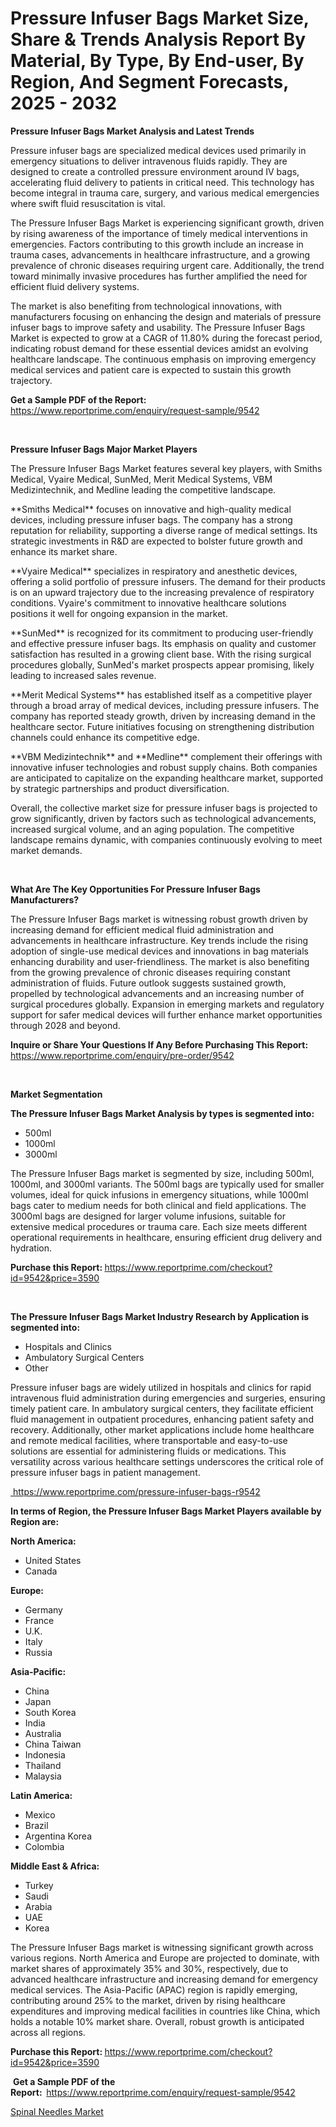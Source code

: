 <p><h1>Pressure Infuser Bags Market Size, Share & Trends Analysis Report By Material, By Type, By End-user, By Region, And Segment Forecasts, 2025 - 2032</h1></p><p><strong>Pressure Infuser Bags Market Analysis and Latest Trends</strong></p>
<p><p>Pressure infuser bags are specialized medical devices used primarily in emergency situations to deliver intravenous fluids rapidly. They are designed to create a controlled pressure environment around IV bags, accelerating fluid delivery to patients in critical need. This technology has become integral in trauma care, surgery, and various medical emergencies where swift fluid resuscitation is vital.</p><p>The Pressure Infuser Bags Market is experiencing significant growth, driven by rising awareness of the importance of timely medical interventions in emergencies. Factors contributing to this growth include an increase in trauma cases, advancements in healthcare infrastructure, and a growing prevalence of chronic diseases requiring urgent care. Additionally, the trend toward minimally invasive procedures has further amplified the need for efficient fluid delivery systems.</p><p>The market is also benefiting from technological innovations, with manufacturers focusing on enhancing the design and materials of pressure infuser bags to improve safety and usability. The Pressure Infuser Bags Market is expected to grow at a CAGR of 11.80% during the forecast period, indicating robust demand for these essential devices amidst an evolving healthcare landscape. The continuous emphasis on improving emergency medical services and patient care is expected to sustain this growth trajectory.</p></p>
<p><strong>Get a Sample PDF of the Report:&nbsp;</strong> <a href="https://www.reportprime.com/enquiry/request-sample/9542?utm_campaign=2439&utm_medium=2&utm_source=Github&utm_content=ia&utm_term=20032025&utm_id=pressure-infuser-bags">https://www.reportprime.com/enquiry/request-sample/9542</a></p>
<p>&nbsp;</p>
<p><strong>Pressure Infuser Bags Major Market Players</strong></p>
<p><p>The Pressure Infuser Bags Market features several key players, with Smiths Medical, Vyaire Medical, SunMed, Merit Medical Systems, VBM Medizintechnik, and Medline leading the competitive landscape. </p><p>**Smiths Medical** focuses on innovative and high-quality medical devices, including pressure infuser bags. The company has a strong reputation for reliability, supporting a diverse range of medical settings. Its strategic investments in R&D are expected to bolster future growth and enhance its market share.</p><p>**Vyaire Medical** specializes in respiratory and anesthetic devices, offering a solid portfolio of pressure infusers. The demand for their products is on an upward trajectory due to the increasing prevalence of respiratory conditions. Vyaire's commitment to innovative healthcare solutions positions it well for ongoing expansion in the market.</p><p>**SunMed** is recognized for its commitment to producing user-friendly and effective pressure infuser bags. Its emphasis on quality and customer satisfaction has resulted in a growing client base. With the rising surgical procedures globally, SunMed's market prospects appear promising, likely leading to increased sales revenue.</p><p>**Merit Medical Systems** has established itself as a competitive player through a broad array of medical devices, including pressure infusers. The company has reported steady growth, driven by increasing demand in the healthcare sector. Future initiatives focusing on strengthening distribution channels could enhance its competitive edge.</p><p>**VBM Medizintechnik** and **Medline** complement their offerings with innovative infuser technologies and robust supply chains. Both companies are anticipated to capitalize on the expanding healthcare market, supported by strategic partnerships and product diversification.</p><p>Overall, the collective market size for pressure infuser bags is projected to grow significantly, driven by factors such as technological advancements, increased surgical volume, and an aging population. The competitive landscape remains dynamic, with companies continuously evolving to meet market demands.</p></p>
<p>&nbsp;</p>
<p><strong>What Are The Key Opportunities For Pressure Infuser Bags Manufacturers?</strong></p>
<p><p>The Pressure Infuser Bags market is witnessing robust growth driven by increasing demand for efficient medical fluid administration and advancements in healthcare infrastructure. Key trends include the rising adoption of single-use medical devices and innovations in bag materials enhancing durability and user-friendliness. The market is also benefiting from the growing prevalence of chronic diseases requiring constant administration of fluids. Future outlook suggests sustained growth, propelled by technological advancements and an increasing number of surgical procedures globally. Expansion in emerging markets and regulatory support for safer medical devices will further enhance market opportunities through 2028 and beyond.</p></p>
<p><strong>Inquire or Share Your Questions If Any Before Purchasing This Report:</strong> <a href="https://www.reportprime.com/enquiry/pre-order/9542?utm_campaign=2439&utm_medium=2&utm_source=Github&utm_content=ia&utm_term=20032025&utm_id=pressure-infuser-bags">https://www.reportprime.com/enquiry/pre-order/9542</a></p>
<p>&nbsp;</p>
<p><strong>Market Segmentation</strong></p>
<p><strong>The Pressure Infuser Bags Market Analysis by types is segmented into:</strong></p>
<p><ul><li>500ml</li><li>1000ml</li><li>3000ml</li></ul></p>
<p><p>The Pressure Infuser Bags market is segmented by size, including 500ml, 1000ml, and 3000ml variants. The 500ml bags are typically used for smaller volumes, ideal for quick infusions in emergency situations, while 1000ml bags cater to medium needs for both clinical and field applications. The 3000ml bags are designed for larger volume infusions, suitable for extensive medical procedures or trauma care. Each size meets different operational requirements in healthcare, ensuring efficient drug delivery and hydration.</p></p>
<p><strong>Purchase this Report:&nbsp;</strong><a href="https://www.reportprime.com/checkout?id=9542&price=3590&utm_campaign=2439&utm_medium=2&utm_source=Github&utm_content=ia&utm_term=20032025&utm_id=pressure-infuser-bags">https://www.reportprime.com/checkout?id=9542&price=3590</a></p>
<p>&nbsp;</p>
<p><strong>The Pressure Infuser Bags Market Industry Research by Application is segmented into:</strong></p>
<p><ul><li>Hospitals and Clinics</li><li>Ambulatory Surgical Centers</li><li>Other</li></ul></p>
<p><p>Pressure infuser bags are widely utilized in hospitals and clinics for rapid intravenous fluid administration during emergencies and surgeries, ensuring timely patient care. In ambulatory surgical centers, they facilitate efficient fluid management in outpatient procedures, enhancing patient safety and recovery. Additionally, other market applications include home healthcare and remote medical facilities, where transportable and easy-to-use solutions are essential for administering fluids or medications. This versatility across various healthcare settings underscores the critical role of pressure infuser bags in patient management.</p></p>
<p><a href="https://www.reportprime.com/pressure-infuser-bags-r9542?utm_campaign=2439&utm_medium=2&utm_source=Github&utm_content=ia&utm_term=20032025&utm_id=pressure-infuser-bags">&nbsp;https://www.reportprime.com/pressure-infuser-bags-r9542</a></p>
<p><strong>In terms of Region, the Pressure Infuser Bags Market Players available by Region are:</strong></p>
<p>
    <p> <strong> North America: </strong>
        <ul>
            <li>United States</li>
            <li>Canada</li>
        </ul>
        </p> 
    <p> <strong> Europe: </strong>
        <ul>
            <li>Germany</li>
            <li>France</li>
            <li>U.K.</li>
            <li>Italy</li>
            <li>Russia</li>
        </ul>
        </p> 
    <p> <strong> Asia-Pacific: </strong>
        <ul>
            <li>China</li>
            <li>Japan</li>
            <li>South Korea</li>
            <li>India</li>
            <li>Australia</li>
            <li>China Taiwan</li>
            <li>Indonesia</li>
            <li>Thailand</li>
            <li>Malaysia</li>
        </ul>
        </p> 
    <p> <strong> Latin America: </strong>
        <ul>
            <li>Mexico</li>
            <li>Brazil</li>
            <li>Argentina Korea</li>
            <li>Colombia</li>
        </ul>
        </p> 
    <p> <strong> Middle East & Africa: </strong>
        <ul>
            <li>Turkey</li>
            <li>Saudi</li>
            <li>Arabia</li>
            <li>UAE</li>
            <li>Korea</li>
        </ul>
    </p>
    </p>
<p><p>The Pressure Infuser Bags market is witnessing significant growth across various regions. North America and Europe are projected to dominate, with market shares of approximately 35% and 30%, respectively, due to advanced healthcare infrastructure and increasing demand for emergency medical services. The Asia-Pacific (APAC) region is rapidly emerging, contributing around 25% to the market, driven by rising healthcare expenditures and improving medical facilities in countries like China, which holds a notable 10% market share. Overall, robust growth is anticipated across all regions.</p></p>
<p><strong>Purchase this Report: </strong><a href="https://www.reportprime.com/checkout?id=9542&price=3590&utm_campaign=2439&utm_medium=2&utm_source=Github&utm_content=ia&utm_term=20032025&utm_id=pressure-infuser-bags">https://www.reportprime.com/checkout?id=9542&price=3590</a></p>
<p>&nbsp;<strong>Get a Sample PDF of the Report:&nbsp;&nbsp;</strong><a href="https://www.reportprime.com/enquiry/request-sample/9542?utm_campaign=2439&utm_medium=2&utm_source=Github&utm_content=ia&utm_term=20032025&utm_id=pressure-infuser-bags">https://www.reportprime.com/enquiry/request-sample/9542</a></p>
<p><strong></strong></p>
<p><p><a href="https://github.com/kathiestrine5ty/Market-Research-Report-List-1/blob/main/spinal-needles-market.md?utm_campaign=2439&utm_medium=2&utm_source=Github&utm_content=ia&utm_term=20032025&utm_id=pressure-infuser-bags">Spinal Needles Market</a></p></p>